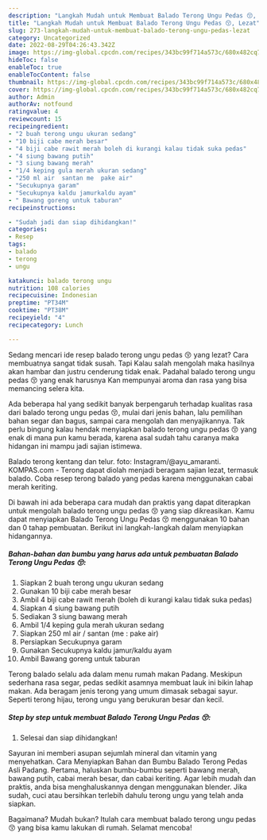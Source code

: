 ```yaml
---
description: "Langkah Mudah untuk Membuat Balado Terong Ungu Pedas 😚, Lezat"
title: "Langkah Mudah untuk Membuat Balado Terong Ungu Pedas 😚, Lezat"
slug: 273-langkah-mudah-untuk-membuat-balado-terong-ungu-pedas-lezat
category: Uncategorized
date: 2022-08-29T04:26:43.342Z
image: https://img-global.cpcdn.com/recipes/343bc99f714a573c/680x482cq70/balado-terong-ungu-pedas-foto-resep-utama.jpg
hideToc: false
enableToc: true
enableTocContent: false
thumbnail: https://img-global.cpcdn.com/recipes/343bc99f714a573c/680x482cq70/balado-terong-ungu-pedas-foto-resep-utama.jpg
cover: https://img-global.cpcdn.com/recipes/343bc99f714a573c/680x482cq70/balado-terong-ungu-pedas-foto-resep-utama.jpg
author: Admin
authorAv: notfound
ratingvalue: 4
reviewcount: 15
recipeingredient:
- "2 buah terong ungu ukuran sedang"
- "10 biji cabe merah besar"
- "4 biji cabe rawit merah boleh di kurangi kalau tidak suka pedas"
- "4 siung bawang putih"
- "3 siung bawang merah"
- "1/4 keping gula merah ukuran sedang"
- "250 ml air  santan me  pake air"
- "Secukupnya garam"
- "Secukupnya kaldu jamurkaldu ayam"
- " Bawang goreng untuk taburan"
recipeinstructions:

- "Sudah jadi dan siap dihidangkan!"
categories:
- Resep
tags:
- balado
- terong
- ungu

katakunci: balado terong ungu 
nutrition: 108 calories
recipecuisine: Indonesian
preptime: "PT34M"
cooktime: "PT38M"
recipeyield: "4"
recipecategory: Lunch

---
```



Sedang mencari ide resep balado terong ungu pedas 😚 yang lezat? Cara membuatnya sangat tidak susah. Tapi Kalau salah mengolah maka hasilnya akan hambar dan justru cenderung tidak enak. Padahal balado terong ungu pedas 😚 yang enak harusnya Kan mempunyai aroma dan rasa yang bisa memancing selera kita.


Ada beberapa hal yang sedikit banyak berpengaruh terhadap kualitas rasa dari balado terong ungu pedas 😚, mulai dari jenis bahan, lalu pemilihan bahan segar dan bagus, sampai cara mengolah dan menyajikannya. Tak perlu bingung kalau hendak menyiapkan balado terong ungu pedas 😚 yang enak di mana pun kamu berada, karena asal sudah tahu caranya maka hidangan ini mampu jadi sajian istimewa.

Balado terong kentang dan telur. foto: Instagram/@ayu_amaranti. KOMPAS.com - Terong dapat diolah menjadi beragam sajian lezat, termasuk balado. Coba resep terong balado yang pedas karena menggunakan cabai merah keriting.


Di bawah ini ada beberapa cara mudah dan praktis yang dapat diterapkan untuk mengolah balado terong ungu pedas 😚 yang siap dikreasikan. Kamu dapat menyiapkan Balado Terong Ungu Pedas 😚 menggunakan 10 bahan dan 0 tahap pembuatan. Berikut ini langkah-langkah dalam menyiapkan hidangannya.

<!--inarticleads1-->

##### Bahan-bahan dan bumbu yang harus ada untuk pembuatan Balado Terong Ungu Pedas 😚:

1. Siapkan 2 buah terong ungu ukuran sedang
1. Gunakan 10 biji cabe merah besar
1. Ambil 4 biji cabe rawit merah (boleh di kurangi kalau tidak suka pedas)
1. Siapkan 4 siung bawang putih
1. Sediakan 3 siung bawang merah
1. Ambil 1/4 keping gula merah ukuran sedang
1. Siapkan 250 ml air / santan (me : pake air)
1. Persiapkan Secukupnya garam
1. Gunakan Secukupnya kaldu jamur/kaldu ayam
1. Ambil  Bawang goreng untuk taburan


Terong balado selalu ada dalam menu rumah makan Padang. Meskipun sederhana rasa segar, pedas sedikit asamnya membuat lauk ini bikin lahap makan. Ada beragam jenis terong yang umum dimasak sebagai sayur. Seperti terong hijau, terong ungu yang berukuran besar dan kecil. 

<!--inarticleads2-->

##### Step by step untuk membuat Balado Terong Ungu Pedas 😚:


1. Selesai dan siap dihidangkan!

Sayuran ini memberi asupan sejumlah mineral dan vitamin yang menyehatkan. Cara Menyiapkan Bahan dan Bumbu Balado Terong Pedas Asli Padang. Pertama, haluskan bumbu-bumbu seperti bawang merah, bawang putih, cabai merah besar, dan cabai keriting. Agar lebih mudah dan praktis, anda bisa menghaluskannya dengan menggunakan blender. Jika sudah, cuci atau bersihkan terlebih dahulu terong ungu yang telah anda siapkan. 

Bagaimana? Mudah bukan? Itulah cara membuat balado terong ungu pedas 😚 yang bisa kamu lakukan di rumah. Selamat mencoba!
